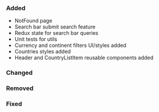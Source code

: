 ### Added

- NotFound page
- Search bar submit search feature
- Redux state for search bar queries
- Unit tests for utils
- Currency and continent filters UI/styles added
- Countries styles added
- Header and CountryListItem reusable components added

### Changed

### Removed

### Fixed
